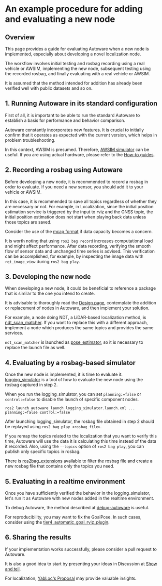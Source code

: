 # An example procedure for adding and evaluating a new node

## Overview

This page provides a guide for evaluating Autoware when a new node is implemented, especially about developing a novel localization node.

The workflow involves initial testing and rosbag recording using a real vehicle or AWSIM, implementing the new node, subsequent testing using the recorded rosbag, and finally evaluating with a real vehicle or AWSIM.

It is assumed that the method intended for addition has already been verified well with public datasets and so on.

## 1. Running Autoware in its standard configuration

First of all, it is important to be able to run the standard Autoware to establish a basis for performance and behavior comparison.

Autoware constantly incorporates new features.
It is crucial to initially confirm that it operates as expected with the current version, which helps in problem troubleshooting.

In this context, AWSIM is presumed.
Therefore, [AWSIM simulator](https://autowarefoundation.github.io/autoware-documentation/main/tutorials/ad-hoc-simulation/digital-twin-simulation/awsim-tutorial/) can be useful.
If you are using actual hardware, please refer to the [How-to guides](https://autowarefoundation.github.io/autoware-documentation/main/how-to-guides/).

## 2. Recording a rosbag using Autoware

Before developing a new node, it is recommended to record a rosbag in order to evaluate.
If you need a new sensor, you should add it to your vehicle or AWSIM.

In this case, it is recommended to save all topics regardless of whether they are necessary or not.
For example, in Localization, since the initial position estimation service is triggered by the input to rviz and the GNSS topic, the initial position estimation does not start when playing back data unless those topics are saved.

Consider the use of the [mcap format](https://mcap.dev/) if data capacity becomes a concern.

It is worth noting that using `ros2 bag record` increases computational load and might affect performance.
After data recording, verifying the smooth flow of sensor data and unchanged time series is advised.
This verification can be accomplished, for example, by inspecting the image data with `rqt_image_view` during `ros2 bag play`.

## 3. Developing the new node

When developing a new node, it could be beneficial to reference a package that is similar to the one you intend to create.

It is advisable to thoroughly read the [Design page](https://autowarefoundation.github.io/autoware-documentation/main/design/), contemplate the addition or replacement of nodes in Autoware, and then implement your solution.

For example, a node doing NDT, a LiDAR-based localization method, is [ndt_scan_matcher](https://github.com/autowarefoundation/autoware.universe/tree/main/localization/ndt_scan_matcher).
If you want to replace this with a different approach, implement a node which produces the same topics and provides the same services.

`ndt_scan_matcher` is launched as [pose_estimator](https://github.com/autowarefoundation/autoware.universe/blob/main/launch/tier4_localization_launch/launch/pose_estimator/pose_estimator.launch.xml), so it is necessary to replace the launch file as well.

## 4. Evaluating by a rosbag-based simulator

Once the new node is implemented, it is time to evaluate it.
[logging_simulator](https://autowarefoundation.github.io/autoware-documentation/main/tutorials/ad-hoc-simulation/rosbag-replay-simulation/) is a tool of how to evaluate the new node using the rosbag captured in step 2.

When you run the logging_simulator, you can set `planning:=false` or `control:=false` to disable the launch of specific component nodes.

`ros2 launch autoware_launch logging_simulator.launch.xml ... planning:=false control:=false`

After launching logging_simulator, the rosbag file obtained in step 2 should be replayed using `ros2 bag play <rosbag_file>`.

If you remap the topics related to the localization that you want to verify this time, Autoware will use the data it is calculating this time instead of the data it recorded.
Also, using the `--topics` option of `ros2 bag play`, you can publish only specific topics in rosbag.

There is [ros2bag_extensions](https://github.com/tier4/ros2bag_extensions) available to filter the rosbag file and create a new rosbag file that contains only the topics you need.

## 5. Evaluating in a realtime environment

Once you have sufficiently verified the behavior in the logging_simulator, let's run it as Autoware with new nodes added in the realtime environment.

To debug Autoware, the method described at [debug-autoware](https://autowarefoundation.github.io/autoware-documentation/main/how-to-guides/others/debug-autoware/) is useful.

For reproducibility, you may want to fix the GoalPose.
In such cases, consider using the [tier4_automatic_goal_rviz_plugin](https://github.com/autowarefoundation/autoware.universe/tree/main/common/tier4_automatic_goal_rviz_plugin).

## 6. Sharing the results

If your implementation works successfully, please consider a pull request to Autoware.

It is also a good idea to start by presenting your ideas in Discussion at [Show and tell](https://github.com/orgs/autowarefoundation/discussions/categories/show-and-tell).

For localization, [YabLoc's Proposal](https://github.com/orgs/autowarefoundation/discussions/3484) may provide valuable insights.
